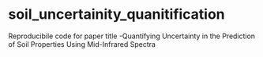 # soil_uncertainity_quanitification
Reproducibile code for paper title -Quantifying Uncertainty in the Prediction of Soil Properties Using Mid-Infrared Spectra

